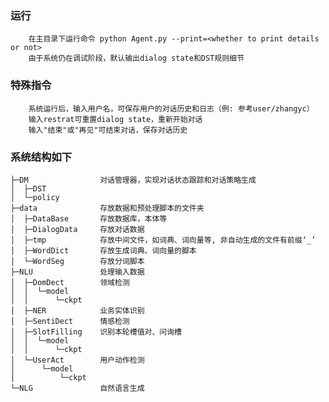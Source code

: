
### 运行

		在主目录下运行命令 python Agent.py --print=<whether to print details or not> 
		由于系统仍在调试阶段，默认输出dialog state和DST规则细节
		
### 特殊指令
		
		系统运行后，输入用户名，可保存用户的对话历史和日志（例: 参考user/zhangyc）
		输入restrat可重置dialog state，重新开始对话
		输入"结束"或"再见"可结束对话，保存对话历史
		
### 系统结构如下

```
├─DM  			    对话管理器，实现对话状态跟踪和对话策略生成
│  ├─DST		
│  └─policy
├─data 				存放数据和预处理脚本的文件夹
│  ├─DataBase 	 	存放数据库，本体等
│  ├─DialogData 	存放对话数据
│  ├─tmp			存放中间文件，如词典、词向量等, 非自动生成的文件有前缀‘_’
│  ├─WordDict 		存放生成词典、词向量的脚本
│  └─WordSeg 		存放分词脚本
├─NLU 				处理输入数据
│  ├─DomDect 		领域检测
│  │  └─model  	
│  │      └─ckpt 	
│  ├─NER 			业务实体识别
│  ├─SentiDect 		情感检测
│  ├─SlotFilling 	识别本轮槽值对、问询槽
│  │  └─model
│  │      └─ckpt
│  └─UserAct 		用户动作检测
│      └─model
│          └─ckpt
└─NLG 				自然语言生成
```




